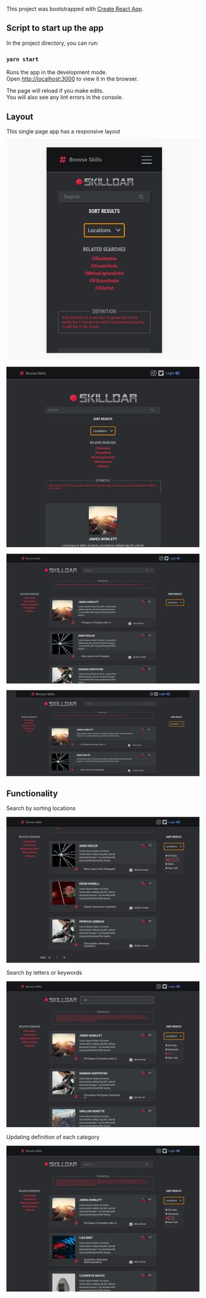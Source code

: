 This project was bootstrapped with [Create React App](https://github.com/facebook/create-react-app).

## Script to start up the app

In the project directory, you can run:

### `yarn start`

Runs the app in the development mode.<br />
Open [http://localhost:3000](http://localhost:3000) to view it in the browser.

The page will reload if you make edits.<br />
You will also see any lint errors in the console.

## Layout

This single page app has a responsive layout

![mobile layout](src/screenshots/Screenshot_20200810_222357.png)

![min-width: 768px](src/screenshots/Screenshot_20200810_222646.png)

![min-width: 1100px](src/screenshots/Screenshot_20200810_222718.png)

![min-width: 1600px](src/screenshots/Screenshot_20200810_222756.png)

## Functionality

Search by sorting locations

![locations](src/screenshots/Screenshot_20200810_222908.png)

Search by letters or keywords

![keywords](src/screenshots/Screenshot_20200810_223035.png)

Updating definition of each category

![keywords](src/screenshots/Screenshot_20200810_222946.png)
